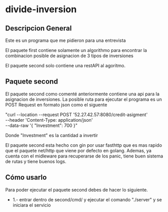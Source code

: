# divide-inversion

## Descripcion General

Este es un programa que me pidieron para una entrevista

El paquete first contiene solamente un algorithmo para encontrar la combinacion posible de asignacion de 3 tipos de inversiones

El paquete second solo contiene una restAPI al agoritmo.

## Paquete second
El paquete second como comenté anteriormente contiene una api para la asignacion de inversiones.
La posible ruta para ejecutar el programa es un POST Request  en formato json como el siguente

"curl --location --request POST '52.27.42.57:8080/credit-asigment' \
--header 'Content-Type: application/json' \
--data-raw '{
    "Investment": 700
}"

Donde "Investment" es la cantidad a invertir

El paquete second esta hecho con gin por usar fasthttp que es mas rapido que el paquete net/http que viene por defecto en golang. Ademas, ya cuenta con el midleware para recuperarse de los panic, tiene buen sistema de rutas y tiene buenos logs.

## Cómo usarlo
Para poder ejecutar el paquete second debes de hacer lo siguiente. 
- 1.- entrar dentro de second/cmd/ y ejecutar el comando "./server" y se iniciara el servicio
